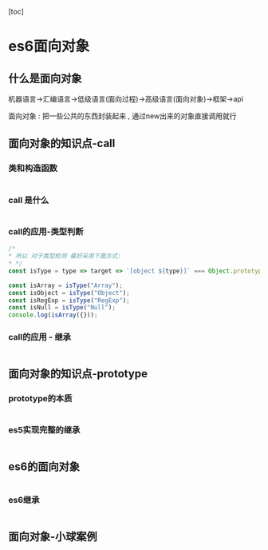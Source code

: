 [toc]

# es6面向对象

## 什么是面向对象

机器语言->汇编语言->低级语言(面向过程)->高级语言(面向对象)->框架->api

面向对象 : 把一些公共的东西封装起来 , 通过new出来的对象直接调用就行

## 面向对象的知识点-call

### 类和构造函数

```js

```

### call 是什么

```js

```

### call的应用-类型判断

```js
/*
* 所以 对于类型检测 最好采用下面方式:
* */
const isType = type => target => `[object ${type}]` === Object.prototype.toString.call(target);

const isArray = isType("Array");
const isObject = isType("Object");
const isRegExp = isType("RegExp");
const isNull = isType("Null");
console.log(isArray({}));
```

### call的应用 - 继承

```js

```

## 面向对象的知识点-prototype

### prototype的本质

```js

```

### es5实现完整的继承

```js

```

## es6的面向对象

```js

```

### es6继承

```js

```

## 面向对象-小球案例

```js

```

